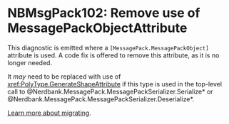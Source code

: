 # NBMsgPack102: Remove use of MessagePackObjectAttribute

This diagnostic is emitted where a `[MessagePack.MessagePackObject]` attribute is used.
A code fix is offered to remove this attribute, as it is no longer needed.

It *may* need to be replaced with use of <xref:PolyType.GenerateShapeAttribute> if this type is used in the top-level call to @Nerdbank.MessagePack.MessagePackSerializer.Serialize* or @Nerdbank.MessagePack.MessagePackSerializer.Deserialize*.

[Learn more about migrating](../docs/migrating.md).
